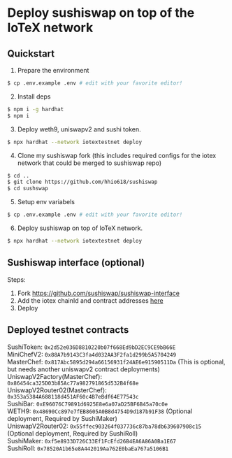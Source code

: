 # Deploy sushiswap on top of the IoTeX network

## Quickstart
1. Prepare the environment
```sh
$ cp .env.example .env # edit with your favorite editor!
```
2. Install deps 
```sh
$ npm i -g hardhat
$ npm i
```
3. Deploy weth9, uniswapv2 and sushi token.
```sh
$ npx hardhat --network iotextestnet deploy
```
4. Clone my sushiswap fork (this includes required configs for the iotex network that could be merged to sushiswap repo)
```sh
$ cd ..
$ git clone https://github.com/hhio618/sushiswap
$ cd sushswap
```
5. Setup env variabels
```sh
$ cp .env.example .env # edit with your favorite editor!
```
6. Deploy sushiswap on top of IoTeX network.
```sh
$ npx hardhat --network iotextestnet deploy
```

## Sushiswap interface (optional)
Steps:
1. Fork https://github.com/sushiswap/sushiswap-interface  
2. Add the iotex chainId and contract addresses [here](https://github.com/sushiswap/sushiswap-interface/tree/canary/src/constants)  
3. Deploy

## Deployed testnet contracts
SushiToken: `0x2d52e036D8810220b07f668Ed9bD2EC9CE9bB66E`   
MiniChefV2: `0x88A7b9143C3fa4d032AA3F2fa1d299b5A5704249`  
MasterChef: `0x817Abc5895d294a66156931f24AE6e91590511Da`  (This is optional, but needs another uniswapv2 contract deployments)
UniswapV2Factory(MasterChef): `0x86454ca325D03b85Ac77a982791865d532B4f68e`  
UniswapV2Router02(MasterChef): `0x353a5384A688118d451AF60c4B7eBdf64E77543c`  
SushiBar: `0xE96076C79891d6925E8e6a07aD25BF6B45a70c0e`  
WETH9: `0x48690Cc897e7fEB8605A0B8d4754D9d187b91F38` (Optional deployment, Required by SushiMaker)  
UniswapV2Router02: `0x55ffec903264f037736c87ba78db639607908c15`  (Optional deployment, Required by SushiRoll)  
SushiMaker: `0xf5e8933D726C33Ef1FcEfd26B4EA6A86A0Ba1E67`  
SushiRoll: `0x78520A1b65e8A442019Aa762E0baEa767a5106B1`  

